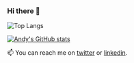 ### Hi there 👋

![Top Langs](https://github-readme-stats.vercel.app/api/top-langs/?username=AndyGaskell&layout=compact)

[![Andy's GitHub stats](https://github-readme-stats.vercel.app/api?username=AndyGaskell)](https://github.com/anuraghazra/github-readme-stats)

📫 You can reach me on [twitter](https://twitter.com/AndyGasman) or [linkedin](https://www.linkedin.com/in/agaskell/).


<!--
**AndyGaskell/AndyGaskell** is a ✨ _special_ ✨ repository because its `README.md` (this file) appears on your GitHub profile.

Here are some ideas to get you started:

- 🔭 I’m currently working on ...
- 🌱 I’m currently learning ...
- 👯 I’m looking to collaborate on ...
- 🤔 I’m looking for help with ...
- 💬 Ask me about ...
- 📫 How to reach me: ...
- 😄 Pronouns: ...
- ⚡ Fun fact: ...
-->
